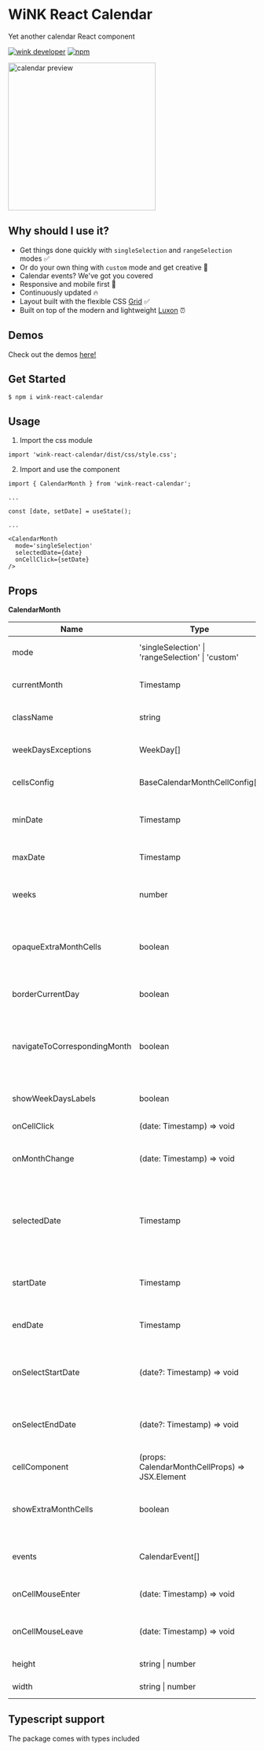 # WiNK React Calendar

Yet another calendar React component

[![wink developer](https://badgen.net/badge/WiNK/Developer/ff5a3a)](https://wink.by)
[![npm](https://img.shields.io/npm/v/wink-react-calendar)](https://www.npmjs.com/package/wink-react-calendar)

[<img alt="calendar preview" src="https://winkgroup.github.io/wink-react-calendar/calendar_month_preview.png" height="300px"/>](https://winkgroup.github.io/wink-react-calendar/)

## Why should I use it?

- Get things done quickly with `singleSelection` and `rangeSelection` modes ✅
- Or do your own thing with `custom` mode and get creative 🎨
- Calendar events? We've got you covered 
- Responsive and mobile first 📱
- Continuously updated 🔥
- Layout built with the flexible CSS [Grid](https://developer.mozilla.org/en-US/docs/Web/CSS/CSS_Grid_Layout) ✅
- Built on top of the modern and lightweight [Luxon](https://moment.github.io/luxon/#/) ⏰

## Demos

Check out the demos [here!](https://winkgroup.github.io/wink-react-calendar/)

## Get Started

```
$ npm i wink-react-calendar
```

## Usage

1. Import the css module
```
import 'wink-react-calendar/dist/css/style.css';
```

2. Import and use the component
```
import { CalendarMonth } from 'wink-react-calendar';

...

const [date, setDate] = useState();

...

<CalendarMonth
  mode='singleSelection'
  selectedDate={date}
  onCellClick={setDate}
/>
```
## Props

<b>CalendarMonth</b>

| Name | Type | Default | Description
| --- | --- | --- | --- |
| mode | 'singleSelection' \| 'rangeSelection' \| 'custom' | undefined | Define the mode of the calendar
| currentMonth | Timestamp | Current month | Current month visualized on the calendar |
| className | string | undefined | Custom class for the outer container |
| weekDaysExceptions | WeekDay[] | [] | Weekdays to exclude from being rendered |
| cellsConfig | BaseCalendarMonthCellConfig[] | [] | Custom config for any cell based on date |
| minDate | Timestamp | undefined | Disable any cell which date is before this param |
| maxDate | Timestamp | undefined | Disable any cell which date is after this param |
| weeks | number | 6 | Number of weeks to be rendered at the same time |
| opaqueExtraMonthCells | boolean | true | Render cells which date doesn't belong to current month with a opaque style |
| borderCurrentDay | boolean | true | Render current day with a bordered style |
| navigateToCorrespondingMonth | boolean | true | Navigate to the corresponding month of a cell which date doesn't belong to current month | 
| showWeekDaysLabels | boolean | true | Show weekdays labels on top |
| onCellClick | (date: Timestamp) => void | undefined | Triggered when a cell is clicked |
| onMonthChange | (date: Timestamp) => void | undefined | Triggered when the current month is changed |
| selectedDate | Timestamp | undefined | (singleSelection mode only) The current selected day which by default is shown with an active style |
| startDate | Timestamp | undefined | (rangeSelection mode only) Starting date of the range |
| endDate | Timestamp | undefined | (rangeSelection mode only) Ending date of the range |
| onSelectStartDate | (date?: Timestamp) => void | undefined | (rangeSelection mode only) Triggered when first date is selected |
| onSelectEndDate | (date?: Timestamp) => void | undefined | (rangeSelection mode only) Triggered when second date is selected |
| cellComponent | (props: CalendarMonthCellProps) => JSX.Element | CalendarMonthCell | Component for the cell of a day |
| showExtraMonthCells | boolean | true | Render or not cells which date doesn't belong to current month |
| events | CalendarEvent[] | [] | Events to be shown inside of the calendar cells |
| onCellMouseEnter | (date: Timestamp) => void | undefined | Triggered when a cell is no longer hovered |
| onCellMouseLeave | (date: Timestamp) => void | undefined | Triggered when the current month is changed |
| height | string \| number | '100%' | Height of the calendar |
| width | string \| number | '100%' | Width of the calendar |

## Typescript support

The package comes with types included
